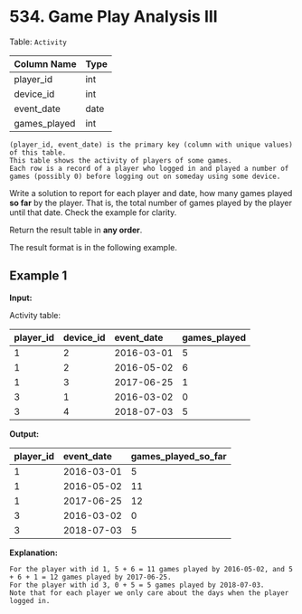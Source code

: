 # 534. Game Play Analysis III

Table: `Activity`

| Column Name  | Type |
| :----------- | :--- |
| player_id    | int  |
| device_id    | int  |
| event_date   | date |
| games_played | int  |

```text
(player_id, event_date) is the primary key (column with unique values) of this table.
This table shows the activity of players of some games.
Each row is a record of a player who logged in and played a number of games (possibly 0) before logging out on someday using some device.
```

Write a solution to report for each player and date, how many games played **so far** by the player. That is, the total number of games played by the player until that date. Check the example for clarity.

Return the result table in **any order**.

The result format is in the following example.

## Example 1

**Input:**

Activity table:

| player_id | device_id | event_date | games_played |
| :-------- | :-------- | :--------- | :----------- |
| 1         | 2         | 2016-03-01 | 5            |
| 1         | 2         | 2016-05-02 | 6            |
| 1         | 3         | 2017-06-25 | 1            |
| 3         | 1         | 2016-03-02 | 0            |
| 3         | 4         | 2018-07-03 | 5            |

**Output:**

| player_id | event_date | games_played_so_far |
| :-------- | :--------- | :------------------ |
| 1         | 2016-03-01 | 5                   |
| 1         | 2016-05-02 | 11                  |
| 1         | 2017-06-25 | 12                  |
| 3         | 2016-03-02 | 0                   |
| 3         | 2018-07-03 | 5                   |

**Explanation:**

```text
For the player with id 1, 5 + 6 = 11 games played by 2016-05-02, and 5 + 6 + 1 = 12 games played by 2017-06-25.
For the player with id 3, 0 + 5 = 5 games played by 2018-07-03.
Note that for each player we only care about the days when the player logged in.
```
